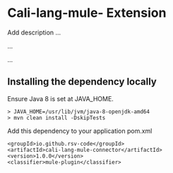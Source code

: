 # Cali-lang-mule- Extension

Add description ...


...


...

## Installing the dependency locally

Ensure Java 8 is set at JAVA_HOME.

```
> JAVA_HOME=/usr/lib/jvm/java-8-openjdk-amd64
> mvn clean install -DskipTests
```

Add this dependency to your application pom.xml

```
<groupId>io.github.rsv-code</groupId>
<artifactId>cali-lang-mule-connector</artifactId>
<version>1.0.0</version>
<classifier>mule-plugin</classifier>
```
